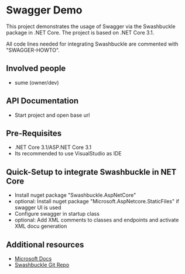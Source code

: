 # Swagger Demo
This project demonstrates the usage of Swagger via the Swashbuckle package in .NET Core. The project is based on .NET Core 3.1.

All code lines needed for integrating Swashbuckle are commented with "SWAGGER-HOWTO".

## Involved people
* sume (owner/dev)

## API Documentation
* Start project and open base url

## Pre-Requisites
* .NET Core 3.1/ASP.NET Core 3.1
* Its recommended to use VisualStudio as IDE

## Quick-Setup to integrate Swashbuckle in NET Core
* Install nuget package "Swashbuckle.AspNetCore"
* optional: Install nuget package "Microsoft.AspNetcore.StaticFiles" if swagger UI is used
* Configure swagger in startup class
* optional: Add XML comments to classes and endpoints and activate XML docu generation

## Additional resources
* [Microsoft Docs](https://docs.microsoft.com/en-us/aspnet/core/tutorials/getting-started-with-swashbuckle?view=aspnetcore-3.1&tabs=visual-studio)
* [Swashbuckle Git Repo](https://github.com/domaindrivendev/Swashbuckle.AspNetCore/blob/master/README.md)